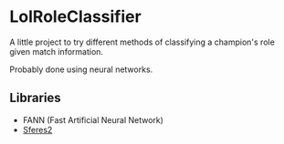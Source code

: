 # LolRoleClassifier
A little project to try different methods of classifying a champion's role given match information.

Probably done using neural networks.

## Libraries

+ FANN (Fast Artificial Neural Network)
+ [Sferes2](https://github.com/jbmouret/sferes2)
